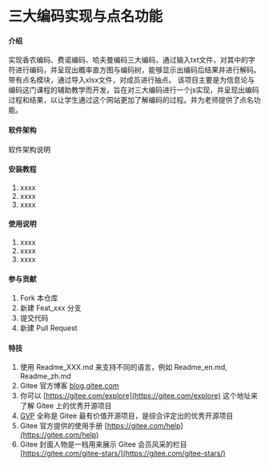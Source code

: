 # 三大编码实现与点名功能

#### 介绍
实现香农编码、费诺编码、哈夫曼编码三大编码，通过输入txt文件，对其中的字符进行编码，并呈现出概率直方图与编码树，能够显示出编码后结果并进行解码。
带有点名模块，通过导入xlsx文件，对成员进行抽点。
该项目主要是为信息论与编码这门课程的辅助教学而开发，旨在对三大编码进行一个js实现，并呈现出编码过程和结果，以让学生通过这个网站更加了解编码的过程。并为老师提供了点名功能。




#### 软件架构
软件架构说明


#### 安装教程

1.  xxxx
2.  xxxx
3.  xxxx

#### 使用说明

1.  xxxx
2.  xxxx
3.  xxxx

#### 参与贡献

1.  Fork 本仓库
2.  新建 Feat_xxx 分支
3.  提交代码
4.  新建 Pull Request


#### 特技

1.  使用 Readme\_XXX.md 来支持不同的语言，例如 Readme\_en.md, Readme\_zh.md
2.  Gitee 官方博客 [blog.gitee.com](https://blog.gitee.com)
3.  你可以 [https://gitee.com/explore](https://gitee.com/explore) 这个地址来了解 Gitee 上的优秀开源项目
4.  [GVP](https://gitee.com/gvp) 全称是 Gitee 最有价值开源项目，是综合评定出的优秀开源项目
5.  Gitee 官方提供的使用手册 [https://gitee.com/help](https://gitee.com/help)
6.  Gitee 封面人物是一档用来展示 Gitee 会员风采的栏目 [https://gitee.com/gitee-stars/](https://gitee.com/gitee-stars/)
